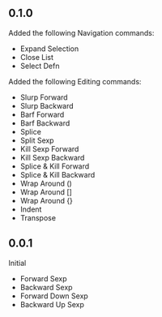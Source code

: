 ## 0.1.0

Added the following Navigation commands:
- Expand Selection
- Close List
- Select Defn

Added the following Editing commands:
- Slurp Forward
- Slurp Backward
- Barf Forward
- Barf Backward
- Splice
- Split Sexp
- Kill Sexp Forward
- Kill Sexp Backward
- Splice & Kill Forward
- Splice & Kill Backward
- Wrap Around ()
- Wrap Around []
- Wrap Around {}
- Indent
- Transpose

## 0.0.1

Initial
- Forward Sexp
- Backward Sexp
- Forward Down Sexp
- Backward Up Sexp